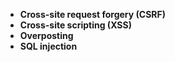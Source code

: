 - **Cross-site request forgery (CSRF)**
- **Cross-site scripting (XSS)**
- **Overposting**
- **SQL injection**
